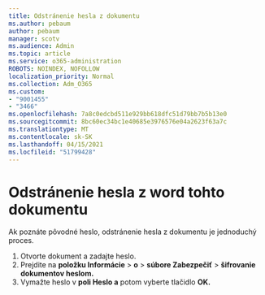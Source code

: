 ```yaml
---
title: Odstránenie hesla z dokumentu
ms.author: pebaum
author: pebaum
manager: scotv
ms.audience: Admin
ms.topic: article
ms.service: o365-administration
ROBOTS: NOINDEX, NOFOLLOW
localization_priority: Normal
ms.collection: Adm_O365
ms.custom:
- "9001455"
- "3466"
ms.openlocfilehash: 7a8c0edcbd511e929bb618dfc51d79bb7b5b13e0
ms.sourcegitcommit: 8bc60ec34bc1e40685e3976576e04a2623f63a7c
ms.translationtype: MT
ms.contentlocale: sk-SK
ms.lasthandoff: 04/15/2021
ms.locfileid: "51799428"
---
```

# <a name="remove-a-password-from-a-word-document"></a>Odstránenie hesla z word tohto dokumentu

Ak poznáte pôvodné heslo, odstránenie hesla z dokumentu je jednoduchý proces.

1. Otvorte dokument a zadajte heslo.
2. Prejdite na **položku Informácie**  >  **o**  >  **súbore Zabezpečiť**  >  **šifrovanie dokumentov heslom.**
3. Vymažte heslo v **poli Heslo a** potom vyberte tlačidlo **OK.**